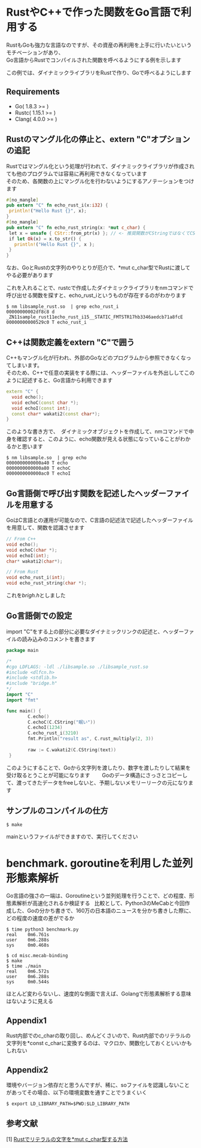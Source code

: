 # RustやC++で作った関数をGo言語で利用する

RustもGoも強力な言語なのですが、その資産の再利用を上手に行いたいというモチベーションがあり、  
Go言語からRustでコンパイルされた関数を呼べるようにする例を示します  

この例では、ダイナミックライブラリをRustで作り、Goで呼べるようにします  

## Requirements
- Go( 1.8.3 >= )
- Rustc( 1.15.1 >= ) 
- Clang( 4.0.0 >= )

## Rustのマングル化の停止と、extern "C"オプションの追記
Rustではマングル化という処理が行われて、ダイナミックライブラリが作成されても他のプログラムでは容易に再利用できなくなっています  
そのため、各関数の上にマングル化を行わないようにするアノテーションをつけます
　
 ```rust
 #[no_mangle]
pub extern "C" fn echo_rust_i(x:i32) {
  println!("Hello Rust {}", x);
}
#[no_mangle]
pub extern "C" fn echo_rust_string(x: *mut c_char) {
  let x = unsafe { CStr::from_ptr(x) }; // <- 推奨関数がCStringではなくてCStr関数が良いとのことです
  if let Ok(x) = x.to_str() {
    println!("Hello Rust {}", x );
  }
}   
 ```
なお、GoとRustの文字列のやりとりが厄介で、\*mut c_char型でRustに渡してやる必要があります  

これを入れることで、rustcで作成したダイナミックライブラリをnmコマンドで呼び出せる関数を探すと、echo_rust_iというものが存在するのがわかります  
```console
$ nm libsample_rust.so  | grep echo_rust_i
00000000002df8c8 d _ZN11sample_rust11echo_rust_i15__STATIC_FMTSTR17hb3346aedcb71a8fcE
00000000000529c0 T echo_rust_i
```

## C++は関数定義をextern "C"で囲う
C++もマングル化が行われ、外部のGoなどのプログラムから参照できなくなってしまいます。  
そのため、C++で任意の実装をする際には、ヘッダーファイルを外出ししてこのように記述すると、Go言語から利用できます  
```cpp
extern "C" {
  void echo();
  void echoC(const char *);
  void echoI(const int);
  const char* wakati2(const char*);
}
```

このような書き方で、　ダイナミックオブジェクトを作成して、nmコマンドで中身を確認すると、このように、echo関数が見える状態になっていることがわかるかと思います  
```console
$ nm libsample.so  | grep echo
0000000000000a40 T echo
0000000000000a80 T echoC
0000000000000ac0 T echoI
```

## Go言語側で呼び出す関数を記述したヘッダーファイルを用意する
GoはC言語との運用が可能なので、C言語の記述法で記述したヘッダーファイルを用意して、関数を認識させます
```c
// From C++
void echo();
void echoC(char *);
void echoI(int);
char* wakati2(char*);

// From Rust
void echo_rust_i(int);
void echo_rust_string(char *);
```
これを*brigh.h*としました

## Go言語側での設定
import "C"をする上の部分に必要なダイナミックリンクの記述と、ヘッダーファイルの読み込みのコメントを書きます  
```go
package main

/*
#cgo LDFLAGS: -ldl ./libsample.so ./libsample_rust.so
#include <dlfcn.h>
#include <stdlib.h>
#include "bridge.h"
*/
import "C"
import "fmt"

func main() {
        C.echo()
        C.echoC(C.CString("眠い"))
        C.echoI(1234)
        C.echo_rust_i(3210)
        fmt.Println("result as", C.rust_multiply(2, 3))
        
        raw := C.wakati2(C.CString(text))
 }
```
このようにすることで、Goから文字列を渡したり、数字を渡したりして結果を受け取るとうことが可能になります　　
Goのデータ構造にさっさとコピーして、渡ってきたデータをfreeしないと、予期しないメモリーリークの元になります  

## サンプルのコンパイルの仕方

```cosnole
$ make
```
mainというファイルができますので、実行してください　　　

# benchmark. goroutineを利用した並列形態素解析
Go言語の強さの一端は、Goroutineという並列処理を行うことで、どの程度、形態素解析が高速化されるか検証する  
比較として、Python3のMeCabと今回作成した、Goの分かち書きで、160万の日本語のニュースを分かち書きした際に、どの程度の速度の差がでるか  

```console
$ time python3 benchmark.py 
real    0m6.761s
user    0m6.288s
sys     0m0.468s
```

```console
$ cd misc.mecab-binding
$ make
$ time ./main 
real    0m6.572s
user    0m6.288s
sys     0m0.544s
```
ほとんど変わらないし、速度的な側面で言えば、Golangで形態素解析する意味はないように見える

## Appendix1
Rust内部でのc_charの取り回し、めんどくさいので、Rust内部でのリテラルの文字列を\*const c_charに変換するのは、マクロか、関数化しておくといいかもしれない  

## Appendix2
環境やバージョン依存だと思うんですが、稀に、soファイルを認識しないことがあってその場合、以下の環境変数を通すことでうまくいく
```console
$ export LD_LIBRARY_PATH=$PWD:$LD_LIBRARY_PATH
```

## 参考文献
[1] [Rustでリテラルの文字を*mut c_char型する方法](https://teratail.com/questions/85658#reply-134128)
